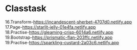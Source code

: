 # Classtask
16.Transform-https://incandescent-sherbet-4707d0.netlify.app <br>
17.Page-https://starlit-jelly-01e4fa.netlify.app <br>
18.Practise-https://gleaming-crisp-6014a6.netlify.app <br>
19.Bootstrap-https://prismatic-flan-203ffc.netlify.app <br>
19.Practise-https://sparkling-custard-2a03c6.netlify.app <br>

